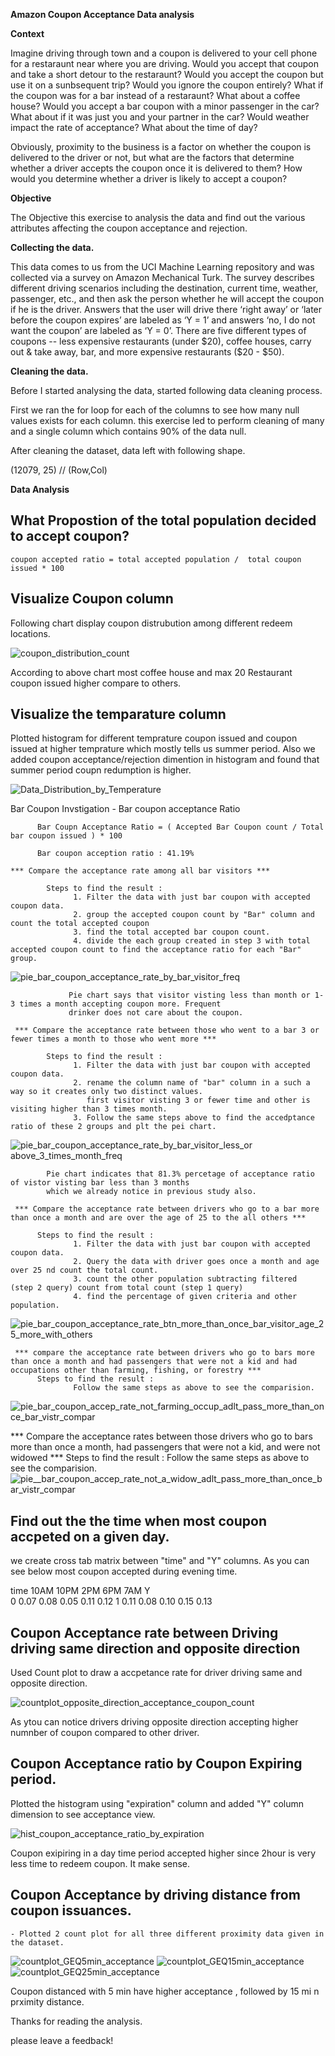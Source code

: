 **Amazon Coupon Acceptance Data analysis**

**Context**

Imagine driving through town and a coupon is delivered to your cell phone for a restaraunt near where you are driving. Would you accept that coupon and take a short detour to the restaraunt? Would you accept the coupon but use it on a sunbsequent trip? Would you ignore the coupon entirely? What if the coupon was for a bar instead of a restaraunt? What about a coffee house? Would you accept a bar coupon with a minor passenger in the car? What about if it was just you and your partner in the car? Would weather impact the rate of acceptance? What about the time of day?

Obviously, proximity to the business is a factor on whether the coupon is delivered to the driver or not, but what are the factors that determine whether a driver accepts the coupon once it is delivered to them? How would you determine whether a driver is likely to accept a coupon?

**Objective**

The Objective this exercise to analysis the data and find  out the various attributes affecting the coupon acceptance and rejection. 

**Collecting the data.**

This data comes to us from the UCI Machine Learning repository and was collected via a survey on Amazon Mechanical Turk. The survey describes different driving scenarios including the destination, current time, weather, passenger, etc., and then ask the person whether he will accept the coupon if he is the driver. Answers that the user will drive there ‘right away’ or ‘later before the coupon expires’ are labeled as ‘Y = 1’ and answers ‘no, I do not want the coupon’ are labeled as ‘Y = 0’. There are five different types of coupons -- less expensive restaurants (under $20), coffee houses, carry out & take away, bar, and more expensive restaurants ($20 - $50).


**Cleaning the data.**

Before I started analysing the data, started following data cleaning process.

First we ran the for loop for each of the columns to see how many null values exists for each column. this exercise led to perform cleaning of many and a single column which contains 90% of the data null.

After cleaning the dataset, data left with following shape.

(12079, 25) // (Row,Col)

**Data Analysis**

What Propostion of the  total population decided to accept coupon?
   - 

    coupon accepted ratio = total accepted population /  total coupon issued * 100
   
Visualize Coupon column
   -
   Following chart display coupon distrubution among different redeem locations.

   ![coupon_distribution_count](https://github.com/meetvipul2000/MachinLearningApplication/assets/7953100/cc9b7e26-28cd-494c-acd2-2f310b100c92)

   According to above chart most coffee house and max 20  Restaurant coupon issued higher compare to others.
       
Visualize the temparature column
   -
   Plotted histogram for different temprature coupon issued and coupon issued at higher temprature which mostly tells us summer period.
   Also we added coupon acceptance/rejection dimention in histogram and found that summer period coupn redumption is higher.
      
   ![Data_Distribution_by_Temperature](https://github.com/meetvipul2000/MachinLearningApplication/assets/7953100/0419b13f-bd60-47d4-b62f-c0c2c1d708bb)

Bar Coupon Invstigation
    -
    Bar coupon acceptance Ratio
   
          Bar Coupn Acceptance Ratio = ( Accepted Bar Coupon count / Total bar coupon issued ) * 100

          Bar coupon acception ratio : 41.19% 
          
    *** Compare the acceptance rate among all bar visitors ***

            Steps to find the result :
                  1. Filter the data with just bar coupon with accepted coupon data.
                  2. group the accepted coupon count by "Bar" column and count the total accepted coupon
                  3. find the total accepted bar coupon count.
                  4. divide the each group created in step 3 with total accepted coupon count to find the acceptance ratio for each "Bar"  group.
        
   ![pie_bar_coupon_acceptance_rate_by_bar_visitor_freq](https://github.com/meetvipul2000/MachinLearningApplication/assets/7953100/be74d5e3-bfec-450f-bfa1-5e50fcb3f95f)
        
        
                 Pie chart says that visitor visting less than month or 1-3 times a month accepting coupon more. Frequent 
                 drinker does not care about the coupon.
   
     *** Compare the acceptance rate between those who went to a bar 3 or fewer times a month to those who went more ***

            Steps to find the result :
                  1. Filter the data with just bar coupon with accepted coupon data.
                  2. rename the column name of "bar" column in a such a way so it creates only two distinct values.
                     first visitor visting 3 or fewer time and other is visiting higher than 3 times month.
                  3. Follow the same steps above to find the accedptance ratio of these 2 groups and plt the pei chart.

   ![pie_bar_coupon_acceptance_rate_by_bar_visitor_less_or above_3_times_month_freq](https://github.com/meetvipul2000/MachinLearningApplication/assets/7953100/a22fc6d4-fd60-4988-9f93-38e5c6252663)

            Pie chart indicates that 81.3% percetage of acceptance ratio of vistor visting bar less than 3 months
            which we already notice in previous study also.

     *** Compare the acceptance rate between drivers who go to a bar more than once a month and are over the age of 25 to the all others ***

          Steps to find the result :
                  1. Filter the data with just bar coupon with accepted coupon data.
                  2. Query the data with driver goes once a month and age over 25 nd count the total count.
                  3. count the other population subtracting filtered  (step 2 query) count from total count (step 1 query)
                  4. find the percentage of given criteria and other population.

   ![pie_bar_coupon_acceptance_rate_btn_more_than_once_bar_visitor_age_25_more_with_others](https://github.com/meetvipul2000/MachinLearningApplication/assets/7953100/5dd83b48-fe55-4175-bdc2-eb0ff9fe9e15)


     *** compare the acceptance rate between drivers who go to bars more than once a month and had passengers that were not a kid and had occupations other than farming, fishing, or forestry ***
          Steps to find the result :
                  Follow the same steps as above to see the comparision.

   ![pie_bar_coupon_accep_rate_not_farming_occup_adlt_pass_more_than_once_bar_vistr_compar](https://github.com/meetvipul2000/MachinLearningApplication/assets/7953100/f153f228-c309-463f-89ff-1e299d36fdb9)

 *** Compare the acceptance rates between those drivers who go to bars more than once a month, had passengers that were not a kid, and were not widowed ***
          Steps to find the result :
                  Follow the same steps as above to see the comparision.
   ![pie__bar_coupon_accep_rate_not_a_widow_adlt_pass_more_than_once_bar_vistr_compar](https://github.com/meetvipul2000/MachinLearningApplication/assets/7953100/4ede2331-2bba-4cdd-b2ac-6cf09581211a)

Find out the the time when most coupon accpeted on a given day.
   -
   we create cross tab matrix between "time" and  "Y"  columns. As you can see below most coupon accepted during evening time.

   time	10AM	10PM	2PM	6PM	7AM
      Y					
      0	0.07	0.08	0.05	0.11	0.12
      1	0.11	0.08	0.10	0.15	0.13
 
Coupon Acceptance rate between Driving driving same direction and opposite direction
   -
   Used Count plot to draw a accpetance rate for driver driving same and opposite direction.

   ![countplot_opposite_direction_acceptance_coupon_count](https://github.com/meetvipul2000/MachinLearningApplication/assets/7953100/6a29e393-d850-4fe4-a520-24a8da9884f7)

   As ytou can notice drivers driving opposite direction accepting higher numnber of coupon compared to other driver.

Coupon Acceptance ratio by Coupon Expiring period.
   -
   Plotted the histogram using "expiration" column and added "Y" column dimension to see acceptance view.

   ![hist_coupon_acceptance_ratio_by_expiration](https://github.com/meetvipul2000/MachinLearningApplication/assets/7953100/75aa6930-9a1c-4fd4-9ff6-faba0fafcf7d)

   Coupon exipiring in a day time period accepted higher since 2hour is very less time to redeem coupon. It make sense.
   
Coupon Acceptance by driving distance from coupon issuances.
   -
    - Plotted 2 count plot for all three different proximity data given in the dataset.
   
   ![countplot_GEQ5min_acceptance](https://github.com/meetvipul2000/MachinLearningApplication/assets/7953100/96936ee5-a360-4b7f-a8a2-d6127f56aa1c)
   ![countplot_GEQ15min_acceptance](https://github.com/meetvipul2000/MachinLearningApplication/assets/7953100/4857fc7a-16cc-4dd1-995f-ab9b27cdad2d)
   ![countplot_GEQ25min_acceptance](https://github.com/meetvipul2000/MachinLearningApplication/assets/7953100/3b900db2-5ce2-4b8d-9ff3-7afba472bea9)


   Coupon distanced with 5 min have higher acceptance , followed by 15 mi n prximity distance.


   Thanks for reading the analysis.

   please leave a feedback!

